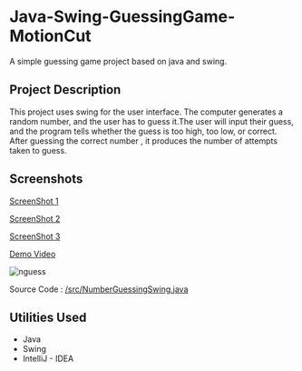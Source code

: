 # Java-Swing-GuessingGame-MotionCut
A simple guessing game project based on java and swing. 

## Project Description
This project uses swing for the user interface. The computer generates a random number, and the user has to guess it.The user will input their guess, and the program tells whether the guess is too high, too low, or correct. After guessing the correct number , it produces the number of attempts taken to guess.

## Screenshots

[ScreenShot 1](https://github.com/veeraj-k/Java-Swing-GuessingGame-MotionCut/blob/main/screenshots/1.png)

[ScreenShot 2](https://github.com/veeraj-k/Java-Swing-GuessingGame-MotionCut/blob/main/screenshots/2.png)

[ScreenShot 3](https://github.com/veeraj-k/Java-Swing-GuessingGame-MotionCut/blob/main/screenshots/3.png)

[Demo Video](https://github.com/veeraj-k/Java-Swing-GuessingGame-MotionCut/blob/main/screenshots/NumberGuess.mkv)




![nguess](https://github.com/veeraj-k/Java-Swing-GuessingGame-MotionCut/assets/73791070/1e172e4d-f0e1-4bde-a1b2-82733c2e7666)




Source Code : [/src/NumberGuessingSwing.java](https://github.com/veeraj-k/Java-Swing-GuessingGame-MotionCut/blob/main/screenshots/NumberGuess.mkv)

## Utilities Used
* Java
* Swing
* IntelliJ - IDEA
